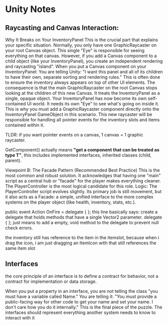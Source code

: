 # Unity Notes

## Raycasting and Canvas Interaction:

Why It Breaks on Your InventoryPanel
This is the crucial part that explains your specific situation.
Normally, you only have one GraphicRaycaster on your root Canvas object. This single "Eye" is responsible for seeing everything on that canvas.
However, if you add a Canvas component to a child object (like your InventoryPanel), you create an independent rendering and raycasting "island".
When you put a Canvas component on your InventoryPanel:
You are telling Unity: "I want this panel and all of its children to have their own, separate sorting and rendering rules." This is often done to ensure the inventory always appears on top of other UI elements.
The consequence is that the main GraphicRaycaster on the root Canvas stops looking at the children of this new Canvas. It treats the InventoryPanel as a single, opaque object.
Your InventoryPanel has now become its own self-contained UI world. It needs its own "Eye" to see what's going on inside it.
This is why you must add a GraphicRaycaster component directly onto the InventoryPanel GameObject in this scenario. This new raycaster will be responsible for handling all pointer events for the inventory slots and items contained within it.

TLDR: if you want pointer events on a canvas, 1 canvas = 1 graphic raycaster.

GetComponent<T>() actually means **"get a component that can be treated as type T"**, this includes implemented interfaces, inherited classes (child, parent).

Viewpoint B: The Facade Pattern (Recommended Best Practice)
This is the most common and robust solution. It acknowledges that having one "main" script as a central hub or "facade" for the player makes everything cleaner. The PlayerController is the most logical candidate for this role.
Logic: The PlayerController script evolves slightly. Its primary job is still movement, but it also acts as a Facade: a simple, unified interface to the more complex systems on the player object (like health, inventory, stats, etc.).


public event Action<Vector2> OnFire = delegate { };
this line basically says:
create a delegate that holds methods that have a single Vector2 parameter.
delegate { }; just means to add a empty, void method to the delegate to prevent null check errors.

the inventory still has reference to the item in the itemslot, because when i drag the icon, i am just dragging an ItemIcon with that still references the same item slot

## Interfaces
the core principle of an interface is to define a contract for behavior, not a contract for implementation or data storage.

When you put a property in an interface, you are not telling the class "you must have a variable called Name." You are telling it: "You must provide a public-facing way for other code to get your name and set your name. I don't care how you do it internally."
This is the final piece of the puzzle. The interfaces should represent everything another system needs to know to interact with it
